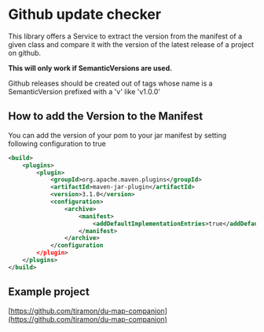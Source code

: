 # Github update checker

This library offers a Service to extract the version from the manifest of a given class and compare it with the version of the latest release of a project on github.

**This will only work if SemanticVersions are used.**

Github releases should be created out of tags whose name is a SemanticVersion prefixed with a 'v' like 'v1.0.0'

## How to add the Version to the Manifest

You can add the version of your pom to your jar manifest by setting following configuration to true
```xml
<build>
	<plugins>
		<plugin>
			<groupId>org.apache.maven.plugins</groupId>
			<artifactId>maven-jar-plugin</artifactId>
			<version>3.1.0</version>
			<configuration>
				<archive>
					<manifest>
						<addDefaultImplementationEntries>true</addDefaultImplementationEntries>
					</manifest>
				</archive>
			</configuration
		</plugin>
	</plugins>
</build>
```	

## Example project
[https://github.com/tiramon/du-map-companion](https://github.com/tiramon/du-map-companion)